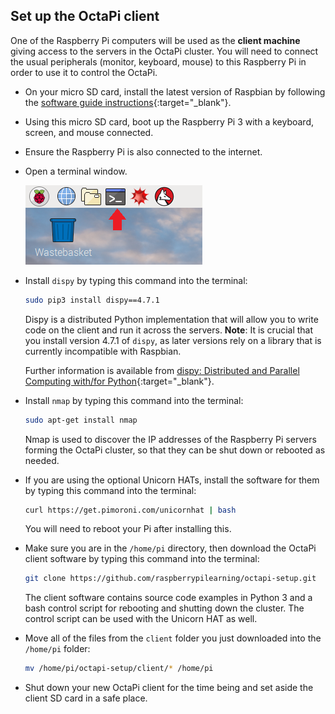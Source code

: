 ## Set up the OctaPi client

One of the Raspberry Pi computers will be used as the **client machine** giving access to the servers in the OctaPi cluster. You will need to connect the usual peripherals (monitor, keyboard, mouse) to this Raspberry Pi in order to use it to control the OctaPi.

- On your micro SD card, install the latest version of Raspbian by following the [software guide instructions](https://www.raspberrypi.org/learning/software-guide/quickstart/){:target="_blank"}.

- Using this micro SD card, boot up the Raspberry Pi 3 with a keyboard, screen, and mouse connected.

- Ensure the Raspberry Pi is also connected to the internet.

- Open a terminal window.

    ![Open a terminal](images/terminal.png)

- Install `dispy` by typing this command into the terminal:

    ```bash
    sudo pip3 install dispy==4.7.1
    ```

    Dispy is a distributed Python implementation that will allow you to write code on the client and run it across the servers. **Note**: It is crucial that you install version 4.7.1 of `dispy`, as later versions rely on a library that is currently incompatible with Raspbian.

    Further information is available from [dispy: Distributed and Parallel Computing with/for Python](http://dispy.sourceforge.net/index.html){:target="_blank"}.

- Install `nmap` by typing this command into the terminal:

    ```bash
    sudo apt-get install nmap
    ```

    Nmap is used to discover the IP addresses of the Raspberry Pi servers forming the OctaPi cluster, so that they can be shut down or rebooted as needed.

- If you are using the optional Unicorn HATs, install the software for them by typing this command into the terminal:

    ```bash
    curl https://get.pimoroni.com/unicornhat | bash
    ```

    You will need to reboot your Pi after installing this.

- Make sure you are in the `/home/pi` directory, then download the OctaPi client software by typing this command into the terminal:

    ```bash
    git clone https://github.com/raspberrypilearning/octapi-setup.git
    ```
    The client software contains source code examples in Python 3 and a bash control script for rebooting and shutting down the cluster. The control script can be used with the Unicorn HAT as well.

- Move all of the files from the `client` folder you just downloaded into the `/home/pi` folder:

    ```bash
    mv /home/pi/octapi-setup/client/* /home/pi
    ```

- Shut down your new OctaPi client for the time being and set aside the client SD card in a safe place.
